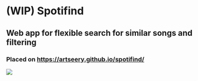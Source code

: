 # (WIP) Spotifind

## Web app for flexible search for similar songs and filtering

### Placed on https://artseery.github.io/spotifind/

![](https://drive.google.com/uc?export=download&id=1kIg-IzpOAQ_ZVdIJNGUPlkrUv0RQy944)
